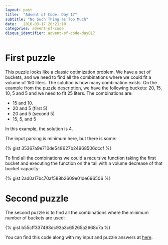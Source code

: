 ```yaml
---
layout: post
title:  "Advent of Code: Day 17"
subtitle: "No Such Thing as Too Much"
date:   2016-03-17 20:21:10
categories: advent-of-code
disqus_identifier: advent-of-code-day017
---
```

# First puzzle 
This puzzle looks like a classic optimization problem. We have a set of buckets, and we need to find all the combinations where we could fit a volume of 150 liters. The solution is how many combination exists. On the example from the puzzle description, we have the following buckets: 20, 15, 10, 5 and 5 and we need to fit 25 liters. The combinations are:

- 15 and 10.
- 20 and 5 (first 5)
- 20 and 5 (second 5)
- 15, 5, and 5

In this example, the solution is 4.

The input parsing is minimum here, but there is some:

{% gist 35367a9e710de548627b24968506dccf %}

To find all the combinations we could a recursive function taking the first bucket and executing the function on the tail with a volume decrease of that bucket capacity:

{% gist 2ad0a17bc70af588b2609e01de696506 %}

# Second puzzle
The second puzzle is to find all the combinations where the minimum number of buckets are used:

{% gist b55cff337493dc93a3c65265a2668c7a %}

You can find this code along with my input and puzzle answers at [here](https://github.com/darienmt/advent-of-code/blob/master/scala/src/main/scala/Day17.sc).